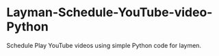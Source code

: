 # Layman-Schedule-YouTube-video-Python


Schedule Play YouTube videos using simple Python code for laymen.



